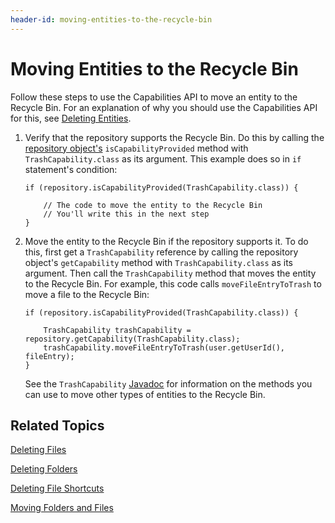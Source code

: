 ```yaml
---
header-id: moving-entities-to-the-recycle-bin
---
```


# Moving Entities to the Recycle Bin

Follow these steps to use the Capabilities API to move an entity to the Recycle 
Bin. For an explanation of why you should use the Capabilities API for this, see 
[Deleting Entities](/developer/frameworks/-/knowledge_base/7-2/deleting-entities). 

1.  Verify that the repository supports the Recycle Bin. Do this by calling the 
    [repository object's](/developer/frameworks/-/knowledge_base/7-2/documents-and-media-api#specifying-repositories) 
    `isCapabilityProvided` method with `TrashCapability.class` as its argument. 
    This example does so in `if` statement's condition: 

        if (repository.isCapabilityProvided(TrashCapability.class)) {

            // The code to move the entity to the Recycle Bin
            // You'll write this in the next step
        }

2.  Move the entity to the Recycle Bin if the repository supports it. To do 
    this, first get a `TrashCapability` reference by calling the repository 
    object's `getCapability` method with `TrashCapability.class` as its 
    argument. Then call the `TrashCapability` method that moves the entity to 
    the Recycle Bin. For example, this code calls `moveFileEntryToTrash` to move 
    a file to the Recycle Bin: 

        if (repository.isCapabilityProvided(TrashCapability.class)) {

            TrashCapability trashCapability = repository.getCapability(TrashCapability.class);
            trashCapability.moveFileEntryToTrash(user.getUserId(), fileEntry);
        }

    See the `TrashCapability` 
    [Javadoc](@platform-ref@/7.2-latest/javadocs/portal-kernel/com/liferay/portal/kernel/repository/capabilities/TrashCapability.html) 
    for information on the methods you can use to move other types of entities 
    to the Recycle Bin. 

## Related Topics

[Deleting Files](/developer/frameworks/-/knowledge_base/7-2/deleting-files)

[Deleting Folders](/developer/frameworks/-/knowledge_base/7-2/deleting-folders)

[Deleting File Shortcuts](/developer/frameworks/-/knowledge_base/7-2/deleting-file-shortcuts)

[Moving Folders and Files](/developer/frameworks/-/knowledge_base/7-2/moving-folders-and-files)

